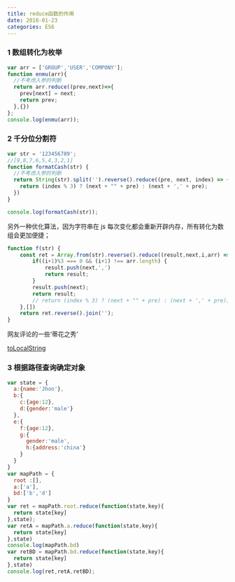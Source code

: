 ```yaml
---
title: reduce函数的作用
date: 2018-01-23
categories: ES6
---
```


### 1 数组转化为枚举

```javascript
var arr = ['GROUP','USER','COMPONY'];
function enmu(arr){
  //不考虑入参的判断
  return arr.reduce((prev,next)=>{
    prev[next] = next;
    return prev;
  },{})
};
console.log(enmu(arr));
```

### 2 千分位分割符

```javascript
var str = '123456789';
//[9,8,7,6,5,4,3,2,1]
function formatCash(str) {
  //不考虑入参的判断
  return String(str).split('').reverse().reduce((pre, next, index) => {
    return (index % 3) ? (next + "" + pre) : (next + ',' + pre);
  })
}

console.log(formatCash(str));
```

另外一种优化算法，因为字符串在 js 每次变化都会重新开辟内存，所有转化为数组会更加便捷；

```javascript
function f(str) {
    const ret = Array.from(str).reverse().reduce((result,next,i,arr) => {
        if((i+1)%3 === 0 && (i+1) !== arr.length) {
            result.push(next,',')
            return result;
        }
        result.push(next);
        return result;
        // return (index % 3) ? (next + "" + pre) : (next + ',' + pre);
    },[])
    return ret.reverse().join('');
}
```

网友评论的一些‘蒂花之秀’

[toLocalString](https://developer.mozilla.org/zh-CN/docs/Web/JavaScript/Reference/Global_Objects/Number/toLocaleString)

### 3 根据路径查询确定对象

```javascript
var state = {
  a:{name:'Jhon'},
  b:{
    c:{age:12},
    d:{gender:'male'}
  },
  e:{
    f:{age:12},
    g:{
      gender:'male',
      h:{address:'china'}
    }
  }
} 
var mapPath = {
  root :[],
  a:['a'],
  bd:['b','d']
}   
var ret = mapPath.root.reduce(function(state,key){
  return state[key]
},state);
var retA = mapPath.a.reduce(function(state,key){
  return state[key]
},state)
console.log(mapPath.bd)
var retBD = mapPath.bd.reduce(function(state,key){
  return state[key]
},state)
console.log(ret,retA,retBD);
```

